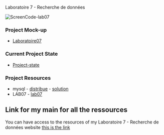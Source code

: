 Laboratoire 7 - Recherche de données

![ScreenCode-lab07]()  
 
### Project Mock-up 
 
* [Laboratoire07](https://ord15990.gitlab.io/notes-de-cours/module-7/laboratoire-select) 
### Current Project State 
 
* [Project-state](https://github.com/MiguelJerome/mysqllab07/issues) 
 
### Project Resources 
* mysql
        - [distribue](https://github.com/MiguelJerome/mysql-Lab06/blob/main/distribue.sql)
        - [solution](https://github.com/MiguelJerome/mysql-Lab06/blob/main/solution.sql)
* LAB07
        - [lab07](https://github.com/MiguelJerome/mysql-Lab06/blob/main/lab06.sql)        
 
  
## Link for my main for all the ressources
  
You can have access to the resources of my Laboratoire 7 - Recherche de données website [this is the 
link](https://github.com/MiguelJerome/mysqllab07) 
